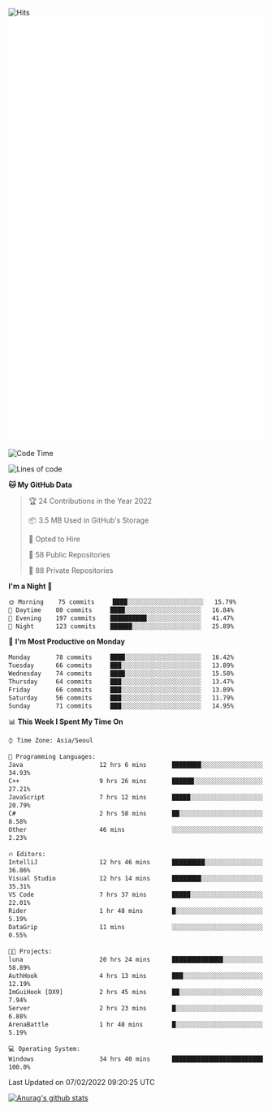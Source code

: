 ![Hits](https://hits.seeyoufarm.com/api/count/incr/badge.svg?url=https%3A%2F%2Fgithub.com%2Fkokose1234&count_bg=%2379C83D&title_bg=%23555555&icon=apple.svg&icon_color=%23E7E7E7&title=hits&edge_flat=false)
<br/>
![Metrics](https://github.com/kokose1234/kokose1234/blob/main/github-metrics.svg)

<!--START_SECTION:waka-->
![Code Time](http://img.shields.io/badge/Code%20Time-454%20hrs%2024%20mins-blue)

![Lines of code](https://img.shields.io/badge/From%20Hello%20World%20I%27ve%20Written-8%20Million%20lines%20of%20code-blue)

**🐱 My GitHub Data** 

> 🏆 24 Contributions in the Year 2022
 > 
> 📦 3.5 MB Used in GitHub's Storage 
 > 
> 💼 Opted to Hire
 > 
> 📜 58 Public Repositories 
 > 
> 🔑 88 Private Repositories  
 > 
**I'm a Night 🦉** 

```text
🌞 Morning    75 commits     ████░░░░░░░░░░░░░░░░░░░░░   15.79% 
🌆 Daytime    80 commits     ████░░░░░░░░░░░░░░░░░░░░░   16.84% 
🌃 Evening    197 commits    ██████████░░░░░░░░░░░░░░░   41.47% 
🌙 Night      123 commits    ██████░░░░░░░░░░░░░░░░░░░   25.89%

```
📅 **I'm Most Productive on Monday** 

```text
Monday       78 commits     ████░░░░░░░░░░░░░░░░░░░░░   16.42% 
Tuesday      66 commits     ███░░░░░░░░░░░░░░░░░░░░░░   13.89% 
Wednesday    74 commits     ████░░░░░░░░░░░░░░░░░░░░░   15.58% 
Thursday     64 commits     ███░░░░░░░░░░░░░░░░░░░░░░   13.47% 
Friday       66 commits     ███░░░░░░░░░░░░░░░░░░░░░░   13.89% 
Saturday     56 commits     ███░░░░░░░░░░░░░░░░░░░░░░   11.79% 
Sunday       71 commits     ███░░░░░░░░░░░░░░░░░░░░░░   14.95%

```


📊 **This Week I Spent My Time On** 

```text
⌚︎ Time Zone: Asia/Seoul

💬 Programming Languages: 
Java                     12 hrs 6 mins       ████████░░░░░░░░░░░░░░░░░   34.93% 
C++                      9 hrs 26 mins       ██████░░░░░░░░░░░░░░░░░░░   27.21% 
JavaScript               7 hrs 12 mins       █████░░░░░░░░░░░░░░░░░░░░   20.79% 
C#                       2 hrs 58 mins       ██░░░░░░░░░░░░░░░░░░░░░░░   8.58% 
Other                    46 mins             ░░░░░░░░░░░░░░░░░░░░░░░░░   2.23%

🔥 Editors: 
IntelliJ                 12 hrs 46 mins      █████████░░░░░░░░░░░░░░░░   36.86% 
Visual Studio            12 hrs 14 mins      ████████░░░░░░░░░░░░░░░░░   35.31% 
VS Code                  7 hrs 37 mins       █████░░░░░░░░░░░░░░░░░░░░   22.01% 
Rider                    1 hr 48 mins        █░░░░░░░░░░░░░░░░░░░░░░░░   5.19% 
DataGrip                 11 mins             ░░░░░░░░░░░░░░░░░░░░░░░░░   0.55%

🐱‍💻 Projects: 
luna                     20 hrs 24 mins      ██████████████░░░░░░░░░░░   58.89% 
AuthHook                 4 hrs 13 mins       ███░░░░░░░░░░░░░░░░░░░░░░   12.19% 
ImGuiHook [DX9]          2 hrs 45 mins       ██░░░░░░░░░░░░░░░░░░░░░░░   7.94% 
Server                   2 hrs 23 mins       █░░░░░░░░░░░░░░░░░░░░░░░░   6.88% 
ArenaBattle              1 hr 48 mins        █░░░░░░░░░░░░░░░░░░░░░░░░   5.19%

💻 Operating System: 
Windows                  34 hrs 40 mins      █████████████████████████   100.0%

```


 Last Updated on 07/02/2022 09:20:25 UTC
<!--END_SECTION:waka-->

[![Anurag's github stats](https://github-readme-stats.vercel.app/api?username=kokose1234&theme=dracula)](https://github.com/anuraghazra/github-readme-stats)



	
